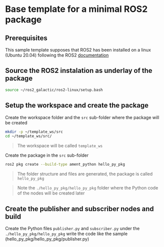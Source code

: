 # Base template for a minimal ROS2 package

## Prerequisites

This sample template supposes that ROS2 has been installed on a linux (Ubuntu 20.04) following the ROS2 [documentation](https://docs.ros.org/en/galactic/)

## Source the ROS2 instalation as underlay of the package

``` bash
source ~/ros2_galactic/ros2-linux/setup.bash
```

## Setup the workspace and create the package

Create the workspace folder and the `src` sub-folder where the package will be created

``` bash
mkdir -p ~/template_ws/src
cd ~/template_ws/src/
```
> The workspace will be called `template_ws`


Create the package in the `src` sub-folder

``` bash
ros2 pkg create --build-type ament_python hello_py_pkg
```
> The folder structure and files are generated, the package is called `hello_py_pkg`

> Note the `./hello_py_pkg/hello_py_pkg` folder where the Python code of the nodes will be created later

## Create the publisher and subscriber nodes and build

Create the Python files `publisher.py` and `subscriber.py` under the `./hello_py_pkg/hello_py_pkg` write the code like the sample (hello_py_pkg/hello_py_pkg/publisher.py)




